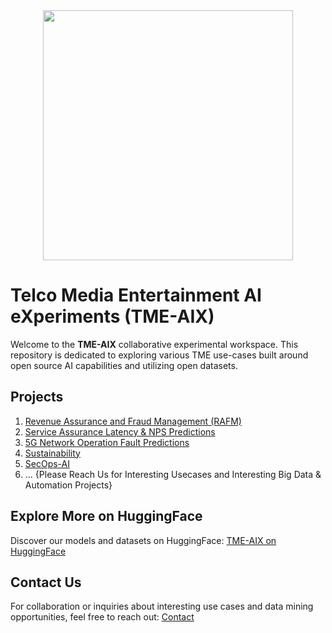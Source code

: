 <div align="center">
    <img src="https://raw.githubusercontent.com/fenar/TME-AIX/main/images/TME-AiX-Logo.png" width="400"/>
</div>

# Telco Media Entertainment AI eXperiments (TME-AIX)
Welcome to the **TME-AIX** collaborative experimental workspace. This repository is dedicated to exploring various TME use-cases built around open source AI capabilities and utilizing open datasets.

## Projects
1. [Revenue Assurance and Fraud Management (RAFM)](https://github.com/fenar/TME-AIX/tree/main/revenueassurance)
2. [Service Assurance Latency & NPS Predictions](https://github.com/fenar/TME-AIX/tree/main/serviceassurance)
3. [5G Network Operation Fault Predictions](https://github.com/fenar/TME-AIX/tree/main/5gnetops)
4. [Sustainability](https://github.com/fenar/TME-AIX/tree/main/sustainability)
5. [SecOps-AI](https://github.com/fenar/TME-AIX/tree/main/secops)
6. ... {Please Reach Us for Interesting Usecases and Interesting Big Data & Automation Projects}

## Explore More on HuggingFace
Discover our models and datasets on HuggingFace:
[TME-AIX on HuggingFace](https://huggingface.co/collections/fenar/tme-aix-66737384ab5687fe3d9a4b94)

## Contact Us
For collaboration or inquiries about interesting use cases and data mining opportunities, feel free to reach out:
[Contact](https://www.linkedin.com/in/fenar/)

